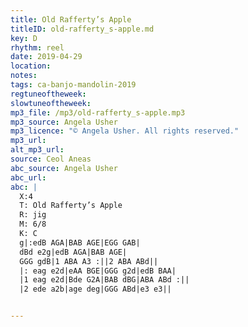 ```yaml
---
title: Old Rafferty’s Apple
titleID: old-rafferty_s-apple.md
key: D
rhythm: reel
date: 2019-04-29
location:
notes:
tags: ca-banjo-mandolin-2019
regtuneoftheweek:
slowtuneoftheweek:
mp3_file: /mp3/old-rafferty_s-apple.mp3
mp3_source: Angela Usher
mp3_licence: "© Angela Usher. All rights reserved."
mp3_url:
alt_mp3_url:
source: Ceol Aneas
abc_source: Angela Usher
abc_url:
abc: |
  X:4
  T: Old Rafferty’s Apple
  R: jig
  M: 6/8
  K: C
  g|:edB AGA|BAB AGE|EGG GAB|
  dBd e2g|edB AGA|BAB AGE|
  GGG gdB|1 ABA A3 :||2 ABA ABd||
  |: eag e2d|eAA BGE|GGG g2d|edB BAA|
  |1 eag e2d|Bde G2A|BAB dBG|ABA ABd :||
  |2 ede a2b|age deg|GGG ABd|e3 e3||


---
```


